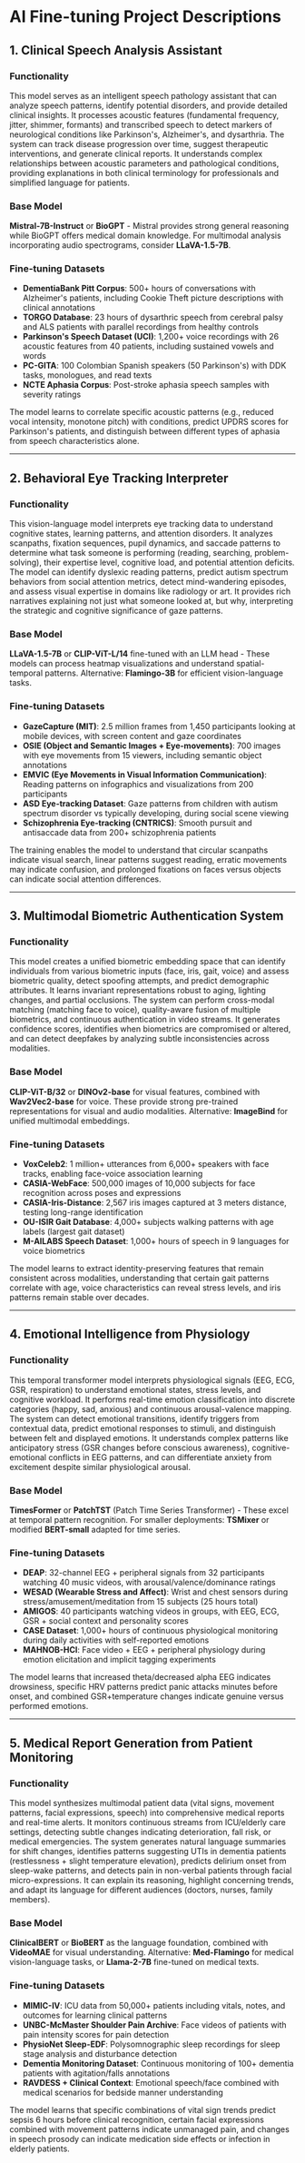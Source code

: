 # AI Fine-tuning Project Descriptions

## 1. Clinical Speech Analysis Assistant

### Functionality
This model serves as an intelligent speech pathology assistant that can analyze speech patterns, identify potential disorders, and provide detailed clinical insights. It processes acoustic features (fundamental frequency, jitter, shimmer, formants) and transcribed speech to detect markers of neurological conditions like Parkinson's, Alzheimer's, and dysarthria. The system can track disease progression over time, suggest therapeutic interventions, and generate clinical reports. It understands complex relationships between acoustic parameters and pathological conditions, providing explanations in both clinical terminology for professionals and simplified language for patients.

### Base Model
**Mistral-7B-Instruct** or **BioGPT** - Mistral provides strong general reasoning while BioGPT offers medical domain knowledge. For multimodal analysis incorporating audio spectrograms, consider **LLaVA-1.5-7B**.

### Fine-tuning Datasets
- **DementiaBank Pitt Corpus**: 500+ hours of conversations with Alzheimer's patients, including Cookie Theft picture descriptions with clinical annotations
- **TORGO Database**: 23 hours of dysarthric speech from cerebral palsy and ALS patients with parallel recordings from healthy controls
- **Parkinson's Speech Dataset (UCI)**: 1,200+ voice recordings with 26 acoustic features from 40 patients, including sustained vowels and words
- **PC-GITA**: 100 Colombian Spanish speakers (50 Parkinson's) with DDK tasks, monologues, and read texts
- **NCTE Aphasia Corpus**: Post-stroke aphasia speech samples with severity ratings

The model learns to correlate specific acoustic patterns (e.g., reduced vocal intensity, monotone pitch) with conditions, predict UPDRS scores for Parkinson's patients, and distinguish between different types of aphasia from speech characteristics alone.

---

## 2. Behavioral Eye Tracking Interpreter

### Functionality
This vision-language model interprets eye tracking data to understand cognitive states, learning patterns, and attention disorders. It analyzes scanpaths, fixation sequences, pupil dynamics, and saccade patterns to determine what task someone is performing (reading, searching, problem-solving), their expertise level, cognitive load, and potential attention deficits. The model can identify dyslexic reading patterns, predict autism spectrum behaviors from social attention metrics, detect mind-wandering episodes, and assess visual expertise in domains like radiology or art. It provides rich narratives explaining not just what someone looked at, but why, interpreting the strategic and cognitive significance of gaze patterns.

### Base Model
**LLaVA-1.5-7B** or **CLIP-ViT-L/14** fine-tuned with an LLM head - These models can process heatmap visualizations and understand spatial-temporal patterns. Alternative: **Flamingo-3B** for efficient vision-language tasks.

### Fine-tuning Datasets
- **GazeCapture (MIT)**: 2.5 million frames from 1,450 participants looking at mobile devices, with screen content and gaze coordinates
- **OSIE (Object and Semantic Images + Eye-movements)**: 700 images with eye movements from 15 viewers, including semantic object annotations
- **EMVIC (Eye Movements in Visual Information Communication)**: Reading patterns on infographics and visualizations from 200 participants
- **ASD Eye-tracking Dataset**: Gaze patterns from children with autism spectrum disorder vs typically developing, during social scene viewing
- **Schizophrenia Eye-tracking (CNTRICS)**: Smooth pursuit and antisaccade data from 200+ schizophrenia patients

The training enables the model to understand that circular scanpaths indicate visual search, linear patterns suggest reading, erratic movements may indicate confusion, and prolonged fixations on faces versus objects can indicate social attention differences.

---

## 3. Multimodal Biometric Authentication System

### Functionality
This model creates a unified biometric embedding space that can identify individuals from various biometric inputs (face, iris, gait, voice) and assess biometric quality, detect spoofing attempts, and predict demographic attributes. It learns invariant representations robust to aging, lighting changes, and partial occlusions. The system can perform cross-modal matching (matching face to voice), quality-aware fusion of multiple biometrics, and continuous authentication in video streams. It generates confidence scores, identifies when biometrics are compromised or altered, and can detect deepfakes by analyzing subtle inconsistencies across modalities.

### Base Model
**CLIP-ViT-B/32** or **DINOv2-base** for visual features, combined with **Wav2Vec2-base** for voice. These provide strong pre-trained representations for visual and audio modalities. Alternative: **ImageBind** for unified multimodal embeddings.

### Fine-tuning Datasets
- **VoxCeleb2**: 1 million+ utterances from 6,000+ speakers with face tracks, enabling face-voice association learning
- **CASIA-WebFace**: 500,000 images of 10,000 subjects for face recognition across poses and expressions
- **CASIA-Iris-Distance**: 2,567 iris images captured at 3 meters distance, testing long-range identification
- **OU-ISIR Gait Database**: 4,000+ subjects walking patterns with age labels (largest gait dataset)
- **M-AILABS Speech Dataset**: 1,000+ hours of speech in 9 languages for voice biometrics

The model learns to extract identity-preserving features that remain consistent across modalities, understanding that certain gait patterns correlate with age, voice characteristics can reveal stress levels, and iris patterns remain stable over decades.

---

## 4. Emotional Intelligence from Physiology

### Functionality
This temporal transformer model interprets physiological signals (EEG, ECG, GSR, respiration) to understand emotional states, stress levels, and cognitive workload. It performs real-time emotion classification into discrete categories (happy, sad, anxious) and continuous arousal-valence mapping. The system can detect emotional transitions, identify triggers from contextual data, predict emotional responses to stimuli, and distinguish between felt and displayed emotions. It understands complex patterns like anticipatory stress (GSR changes before conscious awareness), cognitive-emotional conflicts in EEG patterns, and can differentiate anxiety from excitement despite similar physiological arousal.

### Base Model
**TimesFormer** or **PatchTST** (Patch Time Series Transformer) - These excel at temporal pattern recognition. For smaller deployments: **TSMixer** or modified **BERT-small** adapted for time series.

### Fine-tuning Datasets
- **DEAP**: 32-channel EEG + peripheral signals from 32 participants watching 40 music videos, with arousal/valence/dominance ratings
- **WESAD (Wearable Stress and Affect)**: Wrist and chest sensors during stress/amusement/meditation from 15 subjects (25 hours total)
- **AMIGOS**: 40 participants watching videos in groups, with EEG, ECG, GSR + social context and personality scores
- **CASE Dataset**: 1,000+ hours of continuous physiological monitoring during daily activities with self-reported emotions
- **MAHNOB-HCI**: Face video + EEG + peripheral physiology during emotion elicitation and implicit tagging experiments

The model learns that increased theta/decreased alpha EEG indicates drowsiness, specific HRV patterns predict panic attacks minutes before onset, and combined GSR+temperature changes indicate genuine versus performed emotions.

---

## 5. Medical Report Generation from Patient Monitoring

### Functionality
This model synthesizes multimodal patient data (vital signs, movement patterns, facial expressions, speech) into comprehensive medical reports and real-time alerts. It monitors continuous streams from ICU/elderly care settings, detecting subtle changes indicating deterioration, fall risk, or medical emergencies. The system generates natural language summaries for shift changes, identifies patterns suggesting UTIs in dementia patients (restlessness + slight temperature elevation), predicts delirium onset from sleep-wake patterns, and detects pain in non-verbal patients through facial micro-expressions. It can explain its reasoning, highlight concerning trends, and adapt its language for different audiences (doctors, nurses, family members).

### Base Model
**ClinicalBERT** or **BioBERT** as the language foundation, combined with **VideoMAE** for visual understanding. Alternative: **Med-Flamingo** for medical vision-language tasks, or **Llama-2-7B** fine-tuned on medical texts.

### Fine-tuning Datasets
- **MIMIC-IV**: ICU data from 50,000+ patients including vitals, notes, and outcomes for learning clinical patterns
- **UNBC-McMaster Shoulder Pain Archive**: Face videos of patients with pain intensity scores for pain detection
- **PhysioNet Sleep-EDF**: Polysomnographic sleep recordings for sleep stage analysis and disturbance detection
- **Dementia Monitoring Dataset**: Continuous monitoring of 100+ dementia patients with agitation/falls annotations
- **RAVDESS + Clinical Context**: Emotional speech/face combined with medical scenarios for bedside manner understanding

The model learns that specific combinations of vital sign trends predict sepsis 6 hours before clinical recognition, certain facial expressions combined with movement patterns indicate unmanaged pain, and changes in speech prosody can indicate medication side effects or infection in elderly patients.